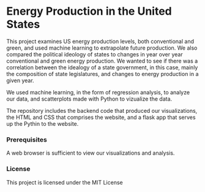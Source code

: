 # Energy Production in the United States

This project examines US energy production levels, both conventional and green, and used machine learning to extrapolate future production. We also compared the political ideology of states to changes in year over year conventional and green energy production. We wanted to see if there was a correlation between the idealogy of a state government, in this case, mainly the composition of state legislatures, and changes to energy production in a given year.

We used machine learning, in the form of regression analysis, to analyze our data, and scatterplots made with Python to vizualize the data. 

The repository includes the backend code that produced our visualizations, the HTML and CSS that comprises the website, and a flask app that serves up the Pythin to the website. 

### Prerequisites

A web browser is sufficient to view our visualizations and analysis.

### License

This project is licensed under the MIT License
